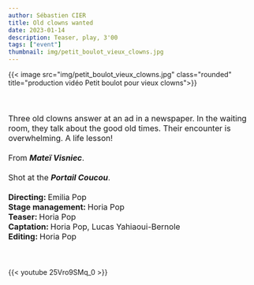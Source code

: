 ```yaml
---
author: Sébastien CIER
title: Old clowns wanted
date: 2023-01-14
description: Teaser, play, 3'00
tags: ["event"]
thumbnail: img/petit_boulot_vieux_clowns.jpg
---
```


{{< image src="img/petit_boulot_vieux_clowns.jpg" class="rounded" title="production vidéo Petit boulot pour vieux clowns">}}

<p style='margin:0cm;font-size:16px;'>&nbsp;</p>
<p style='margin:0cm;font-size:16px;'>&nbsp;</p>
<p style='margin:0cm;font-size:16px;'>Three old clowns answer at an ad in a newspaper. In the waiting room, they talk about the good old times. Their encounter is overwhelming. A life lesson!</p>
<p style='margin:0cm;font-size:16px;'>&nbsp;</p>
<p style='margin:0cm;font-size:16px;'>From <strong><em>Mate&iuml; Visniec</em></strong>.</p>
<p style='margin:0cm;font-size:16px;'>&nbsp;</p>
<p style='margin:0cm;font-size:16px;'>Shot at the <strong><em>Portail Coucou</em></strong>.</p>
<p style='margin:0cm;font-size:16px;'>&nbsp;</p>
<p style='margin:0cm;font-size:16px;'><strong>Directing: </strong>Emilia Pop</p>
<p style='margin:0cm;font-size:16px;'><strong>Stage management: </strong>Horia Pop</p>
<p style='margin:0cm;font-size:16px;'><strong>Teaser: </strong>Horia Pop</p>
<p style='margin:0cm;font-size:16px;'><strong>Captation: </strong>Horia Pop, Lucas Yahiaoui-Bernole</p>
<p style='margin:0cm;font-size:16px;'><strong>Editing: </strong>Horia Pop</p>
<p style='margin:0cm;font-size:16px;'>&nbsp;</p>
<p style='margin:0cm;font-size:16px;'>&nbsp;</p>

{{< youtube 25Vro9SMq_0 >}}


